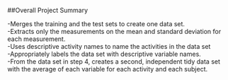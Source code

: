 ##Overall Project Summary 

-Merges the training and the test sets to create one data set.<br>
-Extracts only the measurements on the mean and standard deviation for each measurement. <br>
-Uses descriptive activity names to name the activities in the data set<br>
-Appropriately labels the data set with descriptive variable names. <br>
-From the data set in step 4, creates a second, independent tidy data set with the average of each variable for each activity and each subject.
